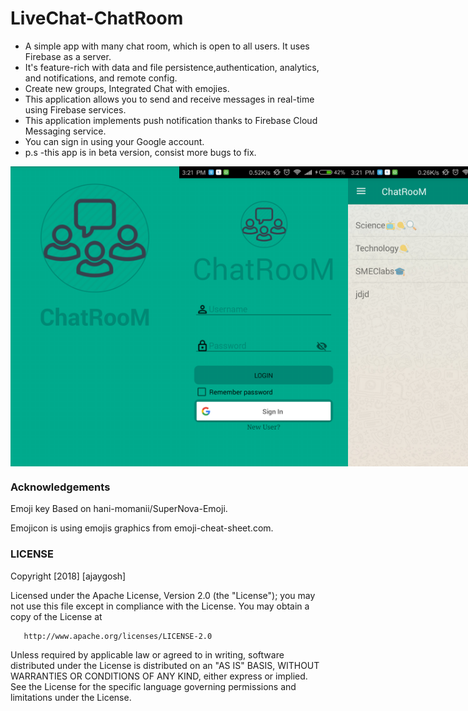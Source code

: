 # LiveChat-ChatRoom
* A simple app with many chat room, which is open to all users. It uses Firebase as a server.
* It's feature-rich with data and file persistence,authentication, analytics, and notifications, and remote config.
* Create new groups, Integrated Chat with emojies.
* This application allows you to send and receive messages in real-time using Firebase services.
* This application implements push notification thanks to Firebase Cloud Messaging service.
* You can  sign in using your Google account.
* p.s -this app is in beta version, consist more bugs to fix.


<div style="display:flex;">

<img src="https://github.com/ajaygosh102/LiveChat/blob/master/app/src/main/res/mipmap-xxxhdpi/Screenshot_2018-02-06-15-20-58-331_com.example.ajay.livechat.png" width="270">



<img src="https://github.com/ajaygosh102/LiveChat/blob/master/app/src/main/res/mipmap-xxxhdpi/Screenshot_2018-02-06-15-21-06-606_com.example.ajay.livechat.png" width="270">




<img src="https://github.com/ajaygosh102/LiveChat/blob/master/app/src/main/res/mipmap-xxxhdpi/Screenshot_2018-02-06-15-21-35-606_com.example.ajay.livechat.png" width="270">





<img src="https://github.com/ajaygosh102/LiveChat/blob/master/app/src/main/res/mipmap-xxxhdpi/Screenshot_2018-02-06-15-22-08-185_com.example.ajay.livechat.png" width="270">






<img src="https://github.com/ajaygosh102/LiveChat/blob/master/app/src/main/res/mipmap-xxxhdpi/WhatsApp%20Image%202018-02-07%20at%202.40.19%20PM.jpeg" width="270">

</div>


<h3>Acknowledgements</h3>


Emoji key Based on hani-momanii/SuperNova-Emoji.

Emojicon is using emojis graphics from emoji-cheat-sheet.com.




<h3>LICENSE</h3>



  Copyright [2018] [ajaygosh]

   Licensed under the Apache License, Version 2.0 (the "License");
   you may not use this file except in compliance with the License.
   You may obtain a copy of the License at

       http://www.apache.org/licenses/LICENSE-2.0

   Unless required by applicable law or agreed to in writing, software
   distributed under the License is distributed on an "AS IS" BASIS,
   WITHOUT WARRANTIES OR CONDITIONS OF ANY KIND, either express or implied.
   See the License for the specific language governing permissions and
limitations under the License.
